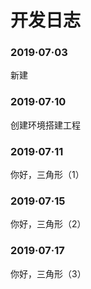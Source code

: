 # 开发日志
### 2019·07·03
新建

### 2019·07·10
创建环境搭建工程

### 2019·07·11
你好，三角形（1）

### 2019·07·15
你好，三角形（2）

### 2019·07·17
你好，三角形（3）